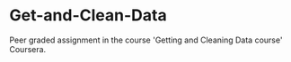 # Get-and-Clean-Data
Peer graded assignment in the course 'Getting and Cleaning Data course' Coursera.

